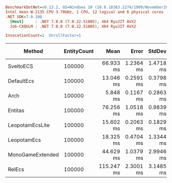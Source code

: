 ``` ini

BenchmarkDotNet=v0.13.2, OS=Windows 10 (10.0.18363.2274/1909/November2019Update/19H2)
Intel Xeon W-2135 CPU 3.70GHz, 1 CPU, 12 logical and 6 physical cores
.NET SDK=7.0.100
  [Host]     : .NET 7.0.0 (7.0.22.51805), X64 RyuJIT AVX2
  Job-CXQULM : .NET 7.0.0 (7.0.22.51805), X64 RyuJIT AVX2

InvocationCount=1  UnrollFactor=1  

```
|           Method | EntityCount |       Mean |     Error |    StdDev |     Median | Ratio | RatioSD | CacheMisses/Op |       Gen0 |      Gen1 |      Gen2 |   Allocated | Alloc Ratio |
|----------------- |------------ |-----------:|----------:|----------:|-----------:|------:|--------:|---------------:|-----------:|----------:|----------:|------------:|------------:|
|        SveltoECS |      100000 |  66.933 ms | 1.2364 ms | 1.4718 ms |  66.970 ms |  5.12 |    0.19 |        860,719 |          - |         - |         - |    10.68 KB |       0.001 |
|       DefaultEcs |      100000 |  13.046 ms | 0.2591 ms | 0.3798 ms |  12.925 ms |  1.00 |    0.00 |        380,401 |  2000.0000 | 2000.0000 | 2000.0000 | 19523.16 KB |       1.000 |
|             Arch |      100000 |   5.848 ms | 0.1167 ms | 0.2863 ms |   5.871 ms |  0.45 |    0.02 |        158,944 |          - |         - |         - | 10404.64 KB |       0.533 |
|          Entitas |      100000 |  76.256 ms | 1.0518 ms | 0.9839 ms |  76.295 ms |  5.79 |    0.22 |      4,230,417 |  9000.0000 | 4000.0000 |         - | 61365.18 KB |       3.143 |
|  LeopotamEcsLite |      100000 |  15.602 ms | 0.2063 ms | 0.1829 ms |  15.548 ms |  1.18 |    0.04 |        121,916 |  2000.0000 | 2000.0000 | 2000.0000 | 12268.15 KB |       0.628 |
|      LeopotamEcs |      100000 |  18.325 ms | 0.4704 ms | 1.3344 ms |  18.624 ms |  1.39 |    0.11 |        632,832 |  2000.0000 | 1000.0000 | 1000.0000 | 15734.73 KB |       0.806 |
| MonoGameExtended |      100000 |  44.629 ms | 1.0379 ms | 2.9946 ms |  45.533 ms |  3.40 |    0.24 |      1,874,944 |  4000.0000 | 3000.0000 | 2000.0000 | 30152.63 KB |       1.544 |
|           RelEcs |      100000 | 115.247 ms | 2.3001 ms | 3.1485 ms | 115.392 ms |  8.82 |    0.36 |      3,015,308 | 11000.0000 | 4000.0000 | 2000.0000 | 75704.92 KB |       3.878 |
